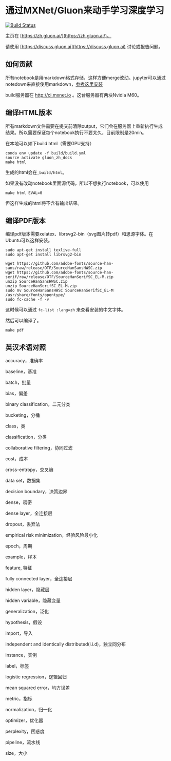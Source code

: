 # 通过MXNet/Gluon来动手学习深度学习

[![Build Status](http://ci.mxnet.io/job/gluon-tutorials-zh/badge/icon)](http://ci.mxnet.io/job/gluon-tutorials-zh/)

主页在 [https://zh.gluon.ai/](https://zh.gluon.ai/)。

请使用 [https://discuss.gluon.ai](https://discuss.gluon.ai) 讨论或报告问题。

## 如何贡献

所有notebook是用markdown格式存储，这样方便merge改动。jupyter可以通过notedown来直接使用markdown，[参考这里安装](./chapter_preface/install.md#使用notedown插件来读写github源文件)

build服务器在 http://ci.mxnet.io 。这台服务器有两块Nvidia M60。


## 编译HTML版本

所有markdown文件需要在提交前清除output，它们会在服务器上重新执行生成结果。所以需要保证每个notebook执行不要太久，目前限制是20min。

在本地可以如下build html（需要GPU支持）

```{.python .input}
conda env update -f build/build.yml
source activate gluon_zh_docs
make html
```

生成的html会在`_build/html`。

如果没有改动notebook里面源代码，所以不想执行notebook，可以使用

```{.python .input}
make html EVAL=0
```

但这样生成的html将不含有输出结果。

## 编译PDF版本

编译pdf版本需要xelatex、librsvg2-bin（svg图片转pdf）和思源字体。在Ubuntu可以这样安装。

```{.python .input}
sudo apt-get install texlive-full
sudo apt-get install librsvg2-bin
```

```{.python .input}
wget https://github.com/adobe-fonts/source-han-sans/raw/release/OTF/SourceHanSansHWSC.zip
wget https://github.com/adobe-fonts/source-han-serif/raw/release/OTF/SourceHanSerifSC_EL-M.zip
unzip SourceHanSansHWSC.zip
unzip SourceHanSerifSC_EL-M.zip
sudo mv SourceHanSansHWSC SourceHanSerifSC_EL-M /usr/share/fonts/opentype/
sudo fc-cache -f -v
```

这时候可以通过 `fc-list :lang=zh` 来查看安装的中文字体。

然后可以编译了。

```{.python .input}
make pdf
```

## 英汉术语对照


accuracy，准确率

baseline，基准

batch，批量

bias，偏差

binary classification，二元分类

bucketing，分桶

class，类

classification，分类

collaborative filtering，协同过滤

cost，成本

cross-entropy，交叉熵

data set，数据集

decision boundary，决策边界

dense，稠密

dense layer，全连接层

dropout，丢弃法

empirical risk minimization，经验风险最小化

epoch，周期

example，样本

feature, 特征

fully connected layer，全连接层

hidden layer，隐藏层

hidden variable，隐藏变量

generalization，泛化

hypothesis，假设

import，导入

independent and identically distributed(i.i.d)，独立同分布

instance，实例

label，标签

logistic regression，逻辑回归

mean squared error，均方误差

metric，指标

normalization，归一化

optimizer，优化器

perplexity，困惑度

pipeline，流水线

size，大小

